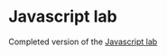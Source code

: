 # Javascript lab

Completed version of the [Javascript lab](https://github.com/mustbebuilt/webdev-js-dom-arrays-forms)
